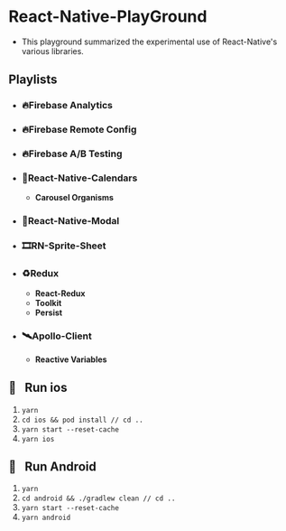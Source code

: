 # **React-Native-PlayGround**

- This playground summarized the experimental use of React-Native's various libraries.

## **Playlists**

- ### **🔥Firebase Analytics**
- ### **🔥Firebase Remote Config**
- ### **🔥Firebase A/B Testing**
- ### **📅React-Native-Calendars**
  - **Carousel Organisms**
- ### **🚪React-Native-Modal**
- ### **🎞RN-Sprite-Sheet**
- ### **♻️Redux**
  - **React-Redux** 
  - **Toolkit**
  - **Persist**
- ### **🛰Apollo-Client**
  - **Reactive Variables** 

## **🍎&nbsp;&nbsp; Run ios**

1. <code>yarn</code>
2. <code>cd ios && pod install // cd ..</code>
3. <code>yarn start --reset-cache</code>
4. <code>yarn ios</code>

## **🤖&nbsp;&nbsp; Run Android**

1. <code>yarn</code>
2. <code>cd android && ./gradlew clean // cd ..</code>
3. <code>yarn start --reset-cache</code>
4. <code>yarn android</code>
